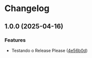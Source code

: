 # Changelog

## 1.0.0 (2025-04-16)


### Features

* Testando o Release Please ([4e56b0d](https://github.com/matheusguim21/spring-api/commit/4e56b0d4d10c8fce577b839333e4bbe8f2b3f21c))
